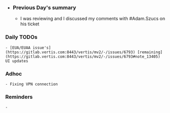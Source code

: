 - ### Previous Day's summary
	- I was reviewing and I discussed my comments with #Adam.Szucs on his ticket
### Daily TODOs
	- [EUA/EUAA issue's](https://gitlab.vertis.com:8443/vertis/mv2/-/issues/6793) [remaining](https://gitlab.vertis.com:8443/vertis/mv2/-/issues/6793#note_13405) UI updates
### Adhoc
	- Fixing VPN connection
### Reminders
	-